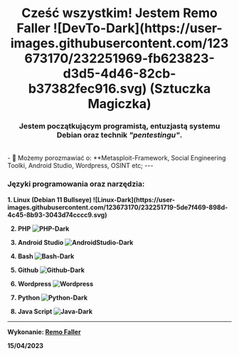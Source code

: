 <h1 align="center">Cześć wszystkim!
  Jestem Remo Faller ![DevTo-Dark](https://user-images.githubusercontent.com/123673170/232251969-fb623823-d3d5-4d46-82cb-b37382fec916.svg)
 (Sztuczka Magiczka)</h1>
<h3 align="center">Jestem początkującym programistą, entuzjastą systemu Debian oraz technik <i>"pentestingu"</i>.</h3>
</br>
- 💬 Możemy porozmawiać o: **Metasploit-Framework, Social Engineering Toolki, Android Studio, Wordpress, OSINT etc;
---

<h3 align="left">Języki programowania oraz narzędzia:</h3>

<b>
  1. Linux (Debian 11 Bullseye) ![Linux-Dark](https://user-images.githubusercontent.com/123673170/232251719-5de7f469-898d-4c45-8b93-3043d74cccc9.svg)

  2. PHP ![PHP-Dark](https://user-images.githubusercontent.com/123673170/232251774-6539201f-c542-4178-9b8b-08d06fac42d7.svg)

  3. Android Studio ![AndroidStudio-Dark](https://user-images.githubusercontent.com/123673170/232251798-0609ed27-dc7d-4e31-813d-fb7f0a32ffda.svg)

  4. Bash ![Bash-Dark](https://user-images.githubusercontent.com/123673170/232251815-a2a3f316-1784-48c5-9ffd-ac286c3dd580.svg)

  5. Github ![Github-Dark](https://user-images.githubusercontent.com/123673170/232251850-1c9404a9-b606-4bca-b8ee-de763f1f751b.svg)

  6. Wordpress ![Wordpress](https://user-images.githubusercontent.com/123673170/232251866-3a8944be-bb1c-4818-8f4c-4f1c91bee687.svg)

  7. Python ![Python-Dark](https://user-images.githubusercontent.com/123673170/232251887-988e25b9-6e12-4f74-a90a-800cf83c5ddf.svg)

  8. Java Script ![Java-Dark](https://user-images.githubusercontent.com/123673170/232251932-4b3c1788-ca5d-4eb2-9d5f-c087c9ef9b42.svg)

-----
Wykonanie: [Remo Faller](https://github.com/Sztuczka-Magiczka)

15/04/2023
